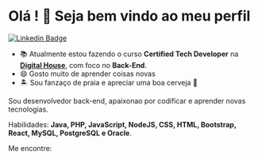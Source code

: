 <!--
- 🔭 I’m currently working on ...
- 🌱 I’m currently learning ...
- 👯 I’m looking to collaborate on ...
- 🤔 I’m looking for help with ...
- 💬 Ask me about ...
- 📫 How to reach me: ...
- 😄 Pronouns: ...
- ⚡ Fun fact: ...
-->


# Olá ! 👋 Seja bem vindo ao meu perfil

[![Linkedin Badge](https://img.shields.io/badge/-LinkedIn-blue?style=flatsquare&logo=Linkein&logoColor=white&link=https://www.linkedin.com/in/anderson-silva-418b2762/)](https://www.linkedin.com/in/anderson-silva-418b2762/)

- 📚 Atualmente estou fazendo o curso **Certified Tech Developer** na [**Digital House**](https://www.digitalhouse.com/br), com foco no **Back-End**.
- 😄 Gosto muito de aprender coisas novas
- 🏝️ Sou fanzaço de praia e apreciar uma boa cerveja 🍺

Sou desenvolvedor back-end, apaixonao por codificar e aprender novas tecnologias.

Habilidades: **Java, PHP, JavaScript, NodeJS, CSS, HTML, Bootstrap, React, MySQL, PostgreSQL e Oracle**.

Me encontre:
